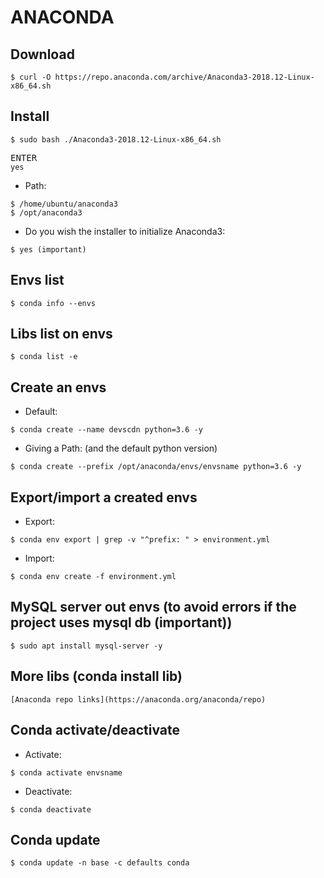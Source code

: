 <div>

<h1>ANACONDA</h1>

<h2>Download</h2>

`$ curl -O https://repo.anaconda.com/archive/Anaconda3-2018.12-Linux-x86_64.sh`

<h2>Install</h2>

`$ sudo bash ./Anaconda3-2018.12-Linux-x86_64.sh`

<kbd>ENTER</kbd><br>
`yes`


* Path:
```
$ /home/ubuntu/anaconda3
$ /opt/anaconda3
```
* Do you wish the installer to initialize Anaconda3:
```
$ yes (important)
```
## Envs list
```
$ conda info --envs
```
## Libs list on envs
```
$ conda list -e
```
## Create an envs
* Default:
```
$ conda create --name devscdn python=3.6 -y
```
* Giving a Path: (and the default python version)
```
$ conda create --prefix /opt/anaconda/envs/envsname python=3.6 -y
```
## Export/import a created envs
* Export:
```
$ conda env export | grep -v "^prefix: " > environment.yml
```
* Import:
```
$ conda env create -f environment.yml
```
## MySQL server out envs (to avoid errors if the project uses mysql db (important))
```
$ sudo apt install mysql-server -y
```
## More libs (conda install lib)
```
[Anaconda repo links](https://anaconda.org/anaconda/repo)
```
## Conda activate/deactivate
* Activate:
```
$ conda activate envsname
```
* Deactivate:
```
$ conda deactivate
```
## Conda update
```
$ conda update -n base -c defaults conda
```

</div>